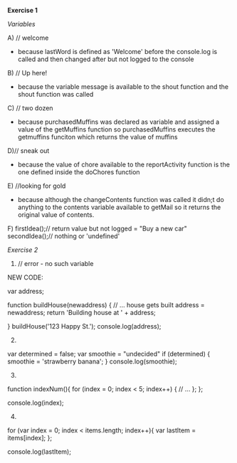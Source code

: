 **Exercise 1**

_Variables_


A) // welcome

- because lastWord is defined as 'Welcome' before the console.log is called and then changed after but not logged to the console


B) // Up here!

- because the variable message is available to the shout function and the shout function was called


C) // two dozen

- because purchasedMuffins was declared as variable and assigned a value of the getMuffins function so purchasedMuffins executes the getmuffins funciton which returns the value of muffins


D)// sneak out

- because the value of chore available to the reportActivity function is the one defined inside the doChores function


E) //looking for gold

- because although the changeContents function was called it didn;t do anything to the contents variable available to getMail so it returns the original value of contents.


F) firstIdea();// return value but not logged =  "Buy a new car"
secondIdea();// nothing or 'undefined'

_Exercise 2_


1. // error - no such variable

NEW CODE:

var address;

function buildHouse(newaddress) {
  // ... house gets built
  address = newaddress;
  return 'Building house at ' + address;

}
buildHouse('123 Happy St.');
console.log(address);


2.

var determined = false;
var smoothie = "undecided"
if (determined) {
  smoothie = 'strawberry banana';
}
console.log(smoothie);


3.

function indexNum(){
for (index = 0; index < 5; index++) {
  // ...
};
};


console.log(index);


4.

for (var index = 0; index < items.length; index++){
  var lastItem = items[index];
};

console.log(lastItem);
